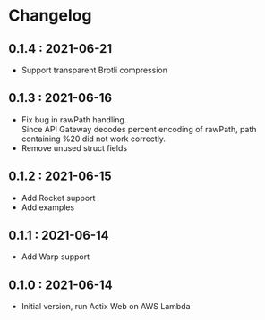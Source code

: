 # Changelog

## 0.1.4 : 2021-06-21

* Support transparent Brotli compression

## 0.1.3 : 2021-06-16

* Fix bug in rawPath handling.\
  Since API Gateway decodes percent encoding of rawPath, path containing %20 did not work correctly.
* Remove unused struct fields

## 0.1.2 : 2021-06-15

* Add Rocket support
* Add examples

## 0.1.1 : 2021-06-14

* Add Warp support

## 0.1.0 : 2021-06-14

* Initial version, run Actix Web on AWS Lambda
